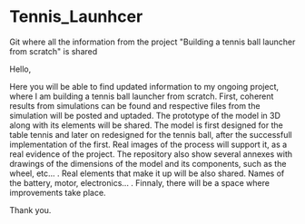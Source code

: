 # Tennis_Launhcer
Git where all the information from the project "Building a tennis ball launcher from scratch" is shared


Hello,

Here you will be able to find updated information to my ongoing project, where I am building a tennis ball launcher from scratch. 
First, coherent results from simulations can be found and respective files from the simulation will be posted and uptaded. 
The prototype of the model in 3D along with its elements will be shared. The model is first designed for the table tennis and later on redesigned for the tennis ball, after the successfull implementation of the first. 
Real images of the process will support it, as a real evidence of the project. 
The repository also show several annexes with drawings of the dimensions of the model and its components, such as the wheel, etc... .
Real elements that make it up will be also shared. Names of the battery, motor, electronics... .
Finnaly, there will be a space where improvements take place.

Thank you.
